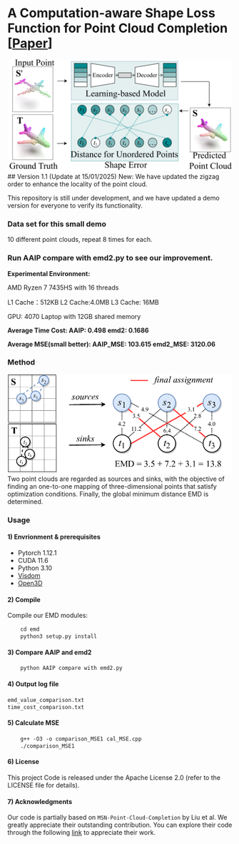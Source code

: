 # A Computation-aware Shape Loss Function for Point Cloud Completion [[Paper](https://ojs.aaai.org/index.php/AAAI/article/view/28558)]
<img src="Figure_1.png" width="1000">
## Version 1.1 (Update at 15/01/2025)
New: We have updated the zigzag order to enhance the locality of the point cloud. 

This repository is still under development, and we have updated a demo version for everyone to verify its functionality.

### Data set for this small demo
10 different point clouds, repeat 8 times for each.

### Run AAIP compare with emd2.py to see our improvement.
**Experimental Environment:**  

AMD Ryzen 7 7435HS with 16 threads 

L1 Cache：512KB L2 Cache:4.0MB L3 Cache: 16MB

GPU: 4070 Laptop with 12GB shared memory


**Average Time Cost: AAIP: 0.498 emd2: 0.1686**

**Average MSE(small better): AAIP_MSE: 103.615 emd2_MSE: 3120.06**

### Method 
![Overall](figure_2.png)
Two point clouds are regarded as sources and sinks, with the objective of finding an one-to-one mapping of three-dimensional points that satisfy optimization conditions. Finally, the global minimum distance EMD is determined.


### Usage

#### 1) Envrionment & prerequisites
- Pytorch 1.12.1
- CUDA 11.6
- Python 3.10
- [Visdom](https://github.com/facebookresearch/visdom)
- [Open3D](http://www.open3d.org/docs/release/index.html#python-api-index)

#### 2) Compile
Compile our EMD modules:  
```
    cd emd
    python3 setup.py install
```

#### 3) Compare AAIP and emd2
```
    python AAIP compare with emd2.py
```

#### 4) Output log file 
    emd_value_comparison.txt
    time_cost_comparison.txt

#### 5) Calculate MSE
```
    g++ -O3 -o comparison_MSE1 cal_MSE.cpp
    ./comparison_MSE1
```

#### 6) License
This project Code is released under the Apache License 2.0 (refer to the LICENSE file for details).

#### 7) Acknowledgments
Our code is partially based on `MSN-Point-Cloud-Completion` by Liu et al. 
We greatly appreciate their outstanding contribution. 
You can explore their code through the following [link](https://github.com/Colin97/MSN-Point-Cloud-Completion) to appreciate their work.

